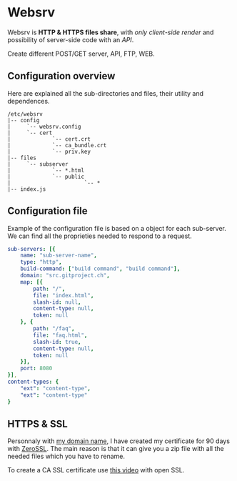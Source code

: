 # Websrv

Websrv is **HTTP & HTTPS files share**, with *only client-side render* and possibility of server-side code with an *API*.

Create different POST/GET server, API, FTP, WEB.

## Configuration overview

Here are explained all the sub-directories and files, their utility and dependences.

```
/etc/websrv
|-- config
|     `-- websrv.config
|     `-- cert
|             `-- cert.crt
|             `-- ca_bundle.crt
|             `-- priv.key
|-- files
|     `-- subserver
|             `-- *.html
|             `-- public
|                       `-- *
|-- index.js
```

## Configuration file

Example of the configuration file is based on a object for each sub-server. We can find all the proprieties needed to respond to a request.

```yml 
sub-servers: [{
    name: "sub-server-name",
    type: "http",
    build-command: ["build command", "build command"],
    domain: "src.gitproject.ch",
    map: [{
        path: "/",
        file: "index.html",
        slash-id: null,
        content-type: null,
        token: null
    }, {
        path: "/faq",
        file: "faq.html",
        slash-id: true,
        content-type: null,
        token: null
    }],
    port: 8080
}],
content-types: {
    "ext": "content-type",
    "ext": "content-type"
}
```

## HTTPS & SSL

Personnaly with [my domain name](https://gitproject.ch), I have created my certificate for 90 days with [ZeroSSL](https://zerossl.com/). The main reason is that it can give you a zip file with all the needed files which you have to rename.

To create a CA SSL certificate use [this video](https://youtu.be/dDU178Uezc0) with open SSL.
